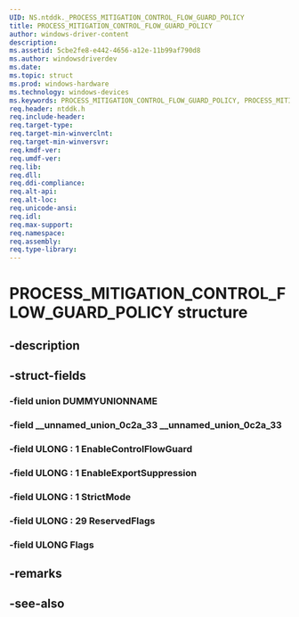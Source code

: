 ```yaml
---
UID: NS.ntddk._PROCESS_MITIGATION_CONTROL_FLOW_GUARD_POLICY
title: PROCESS_MITIGATION_CONTROL_FLOW_GUARD_POLICY
author: windows-driver-content
description: 
ms.assetid: 5cbe2fe8-e442-4656-a12e-11b99af790d8
ms.author: windowsdriverdev
ms.date: 
ms.topic: struct
ms.prod: windows-hardware
ms.technology: windows-devices
ms.keywords: PROCESS_MITIGATION_CONTROL_FLOW_GUARD_POLICY, PROCESS_MITIGATION_CONTROL_FLOW_GUARD_POLICY, *PPROCESS_MITIGATION_CONTROL_FLOW_GUARD_POLICY
req.header: ntddk.h
req.include-header:
req.target-type:
req.target-min-winverclnt:
req.target-min-winversvr:
req.kmdf-ver:
req.umdf-ver:
req.lib:
req.dll:
req.ddi-compliance:
req.alt-api:
req.alt-loc:
req.unicode-ansi:
req.idl:
req.max-support:
req.namespace:
req.assembly:
req.type-library:
---
```


# PROCESS_MITIGATION_CONTROL_FLOW_GUARD_POLICY structure

## -description



## -struct-fields

### -field union DUMMYUNIONNAME			
 	
### -field __unnamed_union_0c2a_33 __unnamed_union_0c2a_33			
 	
### -field ULONG  : 1 EnableControlFlowGuard			
 	
### -field ULONG  : 1 EnableExportSuppression			
 	
### -field ULONG  : 1 StrictMode			
 	
### -field ULONG  : 29 ReservedFlags			
 	
### -field ULONG Flags			
 	
## -remarks

## -see-also